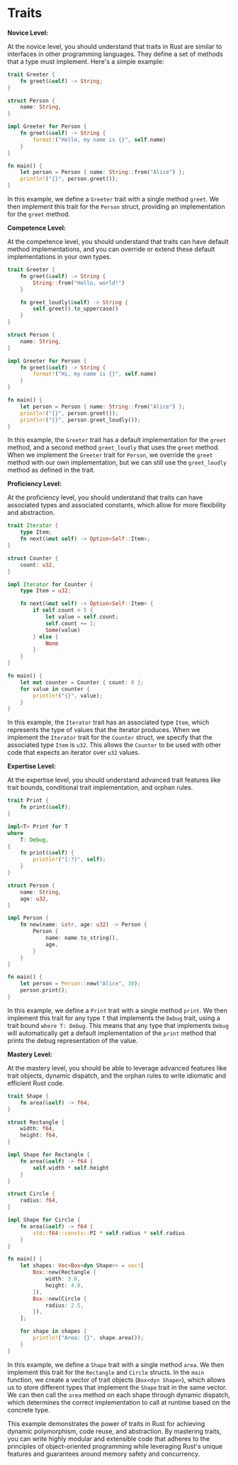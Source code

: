 # Traits

**Novice Level:**

At the novice level, you should understand that traits in Rust are similar to interfaces in other programming languages. They define a set of methods that a type must implement. Here's a simple example:

```rust
trait Greeter {
    fn greet(&self) -> String;
}

struct Person {
    name: String,
}

impl Greeter for Person {
    fn greet(&self) -> String {
        format!("Hello, my name is {}", self.name)
    }
}

fn main() {
    let person = Person { name: String::from("Alice") };
    println!("{}", person.greet());
}
```

In this example, we define a `Greeter` trait with a single method `greet`. We then implement this trait for the `Person` struct, providing an implementation for the `greet` method.

**Competence Level:**

At the competence level, you should understand that traits can have default method implementations, and you can override or extend these default implementations in your own types.

```rust
trait Greeter {
    fn greet(&self) -> String {
        String::from("Hello, world!")
    }

    fn greet_loudly(&self) -> String {
        self.greet().to_uppercase()
    }
}

struct Person {
    name: String,
}

impl Greeter for Person {
    fn greet(&self) -> String {
        format!("Hi, my name is {}", self.name)
    }
}

fn main() {
    let person = Person { name: String::from("Alice") };
    println!("{}", person.greet());
    println!("{}", person.greet_loudly());
}
```

In this example, the `Greeter` trait has a default implementation for the `greet` method, and a second method `greet_loudly` that uses the `greet` method. When we implement the `Greeter` trait for `Person`, we override the `greet` method with our own implementation, but we can still use the `greet_loudly` method as defined in the trait.

**Proficiency Level:**

At the proficiency level, you should understand that traits can have associated types and associated constants, which allow for more flexibility and abstraction.

```rust
trait Iterator {
    type Item;
    fn next(&mut self) -> Option<Self::Item>;
}

struct Counter {
    count: u32,
}

impl Iterator for Counter {
    type Item = u32;

    fn next(&mut self) -> Option<Self::Item> {
        if self.count < 5 {
            let value = self.count;
            self.count += 1;
            Some(value)
        } else {
            None
        }
    }
}

fn main() {
    let mut counter = Counter { count: 0 };
    for value in counter {
        println!("{}", value);
    }
}
```

In this example, the `Iterator` trait has an associated type `Item`, which represents the type of values that the iterator produces. When we implement the `Iterator` trait for the `Counter` struct, we specify that the associated type `Item` is `u32`. This allows the `Counter` to be used with other code that expects an iterator over `u32` values.

**Expertise Level:**

At the expertise level, you should understand advanced trait features like trait bounds, conditional trait implementation, and orphan rules.

```rust
trait Print {
    fn print(&self);
}

impl<T> Print for T
where
    T: Debug,
{
    fn print(&self) {
        println!("{:?}", self);
    }
}

struct Person {
    name: String,
    age: u32,
}

impl Person {
    fn new(name: &str, age: u32) -> Person {
        Person {
            name: name.to_string(),
            age,
        }
    }
}

fn main() {
    let person = Person::new("Alice", 30);
    person.print();
}
```

In this example, we define a `Print` trait with a single method `print`. We then implement this trait for any type `T` that implements the `Debug` trait, using a trait bound `where T: Debug`. This means that any type that implements `Debug` will automatically get a default implementation of the `print` method that prints the debug representation of the value.

**Mastery Level:**

At the mastery level, you should be able to leverage advanced features like trait objects, dynamic dispatch, and the orphan rules to write idiomatic and efficient Rust code.

```rust
trait Shape {
    fn area(&self) -> f64;
}

struct Rectangle {
    width: f64,
    height: f64,
}

impl Shape for Rectangle {
    fn area(&self) -> f64 {
        self.width * self.height
    }
}

struct Circle {
    radius: f64,
}

impl Shape for Circle {
    fn area(&self) -> f64 {
        std::f64::consts::PI * self.radius * self.radius
    }
}

fn main() {
    let shapes: Vec<Box<dyn Shape>> = vec![
        Box::new(Rectangle {
            width: 3.0,
            height: 4.0,
        }),
        Box::new(Circle {
            radius: 2.5,
        }),
    ];

    for shape in shapes {
        println!("Area: {}", shape.area());
    }
}
```

In this example, we define a `Shape` trait with a single method `area`. We then implement this trait for the `Rectangle` and `Circle` structs. In the `main` function, we create a vector of trait objects (`Box<dyn Shape>`), which allows us to store different types that implement the `Shape` trait in the same vector. We can then call the `area` method on each shape through dynamic dispatch, which determines the correct implementation to call at runtime based on the concrete type.

This example demonstrates the power of traits in Rust for achieving dynamic polymorphism, code reuse, and abstraction. By mastering traits, you can write highly modular and extensible code that adheres to the principles of object-oriented programming while leveraging Rust's unique features and guarantees around memory safety and concurrency.
